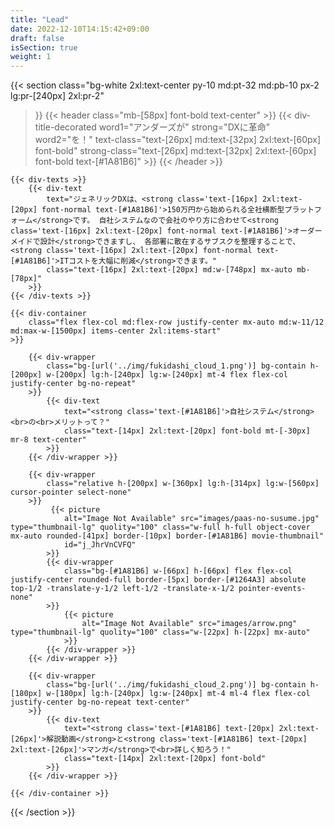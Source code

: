```yaml
---
title: "Lead"
date: 2022-12-10T14:15:42+09:00
draft: false
isSection: true
weight: 1
---
```


{{< section
    class="bg-white 2xl:text-center py-10 md:pt-32 md:pb-10 px-2 lg:pr-[240px] 2xl:pr-2"
>}}
    {{< header
        class="mb-[58px] font-bold text-center"
    >}}
        {{< div-title-decorated
            word1="アンダーズが"
            strong="DXに革命"
            word2="を！"
            text-class="text-[26px] md:text-[32px] 2xl:text-[60px] font-bold"
            strong-class="text-[26px] md:text-[32px] 2xl:text-[60px] font-bold text-[#1A81B6]"
        >}}
    {{< /header >}}

    {{< div-texts >}}
        {{< div-text
            text="ジェネリックDXは、<strong class='text-[16px] 2xl:text-[20px] font-normal text-[#1A81B6]'>150万円から始められる全社横断型プラットフォーム</strong>です。 自社システムなので会社のやり方に合わせて<strong class='text-[16px] 2xl:text-[20px] font-normal text-[#1A81B6]'>オーダーメイドで設計</strong>できますし、 各部署に散在するサブスクを整理することで、<strong class='text-[16px] 2xl:text-[20px] font-normal text-[#1A81B6]'>ITコストを大幅に削減</strong>できます。"
            class="text-[16px] 2xl:text-[20px] md:w-[748px] mx-auto mb-[78px]"
        >}}
    {{< /div-texts >}}

    {{< div-container
        class="flex flex-col md:flex-row justify-center mx-auto md:w-11/12 md:max-w-[1500px] items-center 2xl:items-start"
    >}}

        {{< div-wrapper
            class="bg-[url('../img/fukidashi_cloud_1.png')] bg-contain h-[200px] w-[200px] lg:h-[240px] lg:w-[240px] mt-4 flex flex-col justify-center bg-no-repeat"
        >}}
            {{< div-text
                text="<strong class='text-[#1A81B6]'>自社システム</strong><br>の<br>メリットって？"
                class="text-[14px] 2xl:text-[20px] font-bold mt-[-30px] mr-8 text-center"
            >}}
        {{< /div-wrapper >}}

        {{< div-wrapper
            class="relative h-[200px] w-[360px] lg:h-[314px] lg:w-[560px] cursor-pointer select-none"
        >}}
             {{< picture
                alt="Image Not Available" src="images/paas-no-susume.jpg" type="thumbnail-lg" quolity="100" class="w-full h-full object-cover mx-auto rounded-[41px] border-[10px] border-[#1A81B6] movie-thumbnail"
                id="j_JhrVnCVFQ"
            >}}
            {{< div-wrapper
                class="bg-[#1A81B6] w-[66px] h-[66px] flex flex-col justify-center rounded-full border-[5px] border-[#1264A3] absolute top-1/2 -translate-y-1/2 left-1/2 -translate-x-1/2 pointer-events-none"
            >}}
                {{< picture
                    alt="Image Not Available" src="images/arrow.png" type="thumbnail-lg" quolity="100" class="w-[22px] h-[22px] mx-auto"
                >}}
            {{< /div-wrapper >}}
        {{< /div-wrapper >}}

        {{< div-wrapper
            class="bg-[url('../img/fukidashi_cloud_2.png')] bg-contain h-[180px] w-[180px] lg:h-[240px] lg:w-[240px] mt-4 ml-4 flex flex-col justify-center bg-no-repeat text-center"
        >}}
            {{< div-text
                text="<strong class='text-[#1A81B6] text-[20px] 2xl:text-[26px]'>解説動画</strong>と<strong class='text-[#1A81B6] text-[20px] 2xl:text-[26px]'>マンガ</strong>で<br>詳しく知ろう！"
                class="text-[14px] 2xl:text-[20px] font-bold"
            >}}
        {{< /div-wrapper >}}

    {{< /div-container >}}
{{< /section >}}

